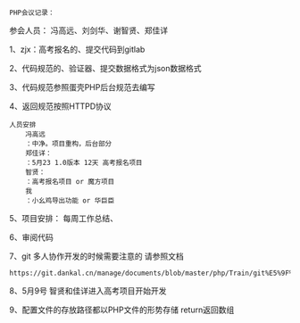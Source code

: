  	
	PHP会议记录：

参会人员：
	冯高远、刘剑华、谢智贤、郑佳详

1、zjx：高考报名的、提交代码到gitlab 

2、代码规范的、验证器、提交数据格式为json数据格式

3、代码规范参照蛋壳PHP后台规范去编写

4、返回规范按照HTTPD协议

	人员安排
		冯高远
		：中净。项目重构，后台部分
		郑佳详：
		：5月23 1.0版本 12天 高考报名项目
		智贤：
		：高考报名项目 or 魔方项目
		我
		：小幺鸡导出功能 or 华巨臣
		
5、项目安排：
		每周工作总结、

6、审阅代码

7、git 多人协作开发的时候需要注意的 请参照文档

	https://git.dankal.cn/manage/documents/blob/master/php/Train/git%E5%9F%B9%E8%AE%AD.md

8、5月9号 智贤和佳详进入高考项目开始开发

9、配置文件的存放路径都以PHP文件的形势存储 return返回数组





	


		


	
